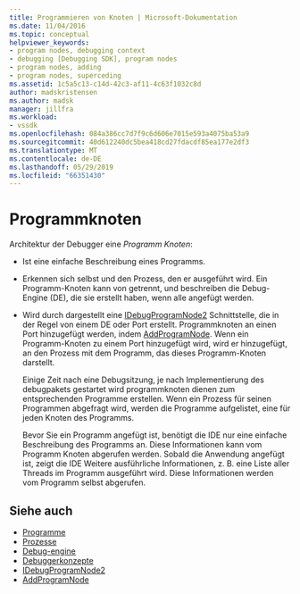 ```yaml
---
title: Programmieren von Knoten | Microsoft-Dokumentation
ms.date: 11/04/2016
ms.topic: conceptual
helpviewer_keywords:
- program nodes, debugging context
- debugging [Debugging SDK], program nodes
- program nodes, adding
- program nodes, superceding
ms.assetid: 1c5a5c13-c14d-42c3-af11-4c63f1032c8d
author: madskristensen
ms.author: madsk
manager: jillfra
ms.workload:
- vssdk
ms.openlocfilehash: 084a386cc7d7f9c6d606e7015e593a4075ba53a9
ms.sourcegitcommit: 40d612240dc5bea418cd27fdacdf85ea177e2df3
ms.translationtype: MT
ms.contentlocale: de-DE
ms.lasthandoff: 05/29/2019
ms.locfileid: "66351430"
---
```

# <a name="program-nodes"></a>Programmknoten
Architektur der Debugger eine *Programm Knoten*:

- Ist eine einfache Beschreibung eines Programms.

- Erkennen sich selbst und den Prozess, den er ausgeführt wird. Ein Programm-Knoten kann von getrennt, und beschreiben die Debug-Engine (DE), die sie erstellt haben, wenn alle angefügt werden.

- Wird durch dargestellt eine [IDebugProgramNode2](../../extensibility/debugger/reference/idebugprogramnode2.md) Schnittstelle, die in der Regel von einem DE oder Port erstellt. Programmknoten an einen Port hinzugefügt werden, indem [AddProgramNode](../../extensibility/debugger/reference/idebugportnotify2-addprogramnode.md). Wenn ein Programm-Knoten zu einem Port hinzugefügt wird, wird er hinzugefügt, an den Prozess mit dem Programm, das dieses Programm-Knoten darstellt.

  Einige Zeit nach eine Debugsitzung, je nach Implementierung des debugpakets gestartet wird programmknoten dienen zum entsprechenden Programme erstellen. Wenn ein Prozess für seinen Programmen abgefragt wird, werden die Programme aufgelistet, eine für jeden Knoten des Programms.

  Bevor Sie ein Programm angefügt ist, benötigt die IDE nur eine einfache Beschreibung des Programms an. Diese Informationen kann vom Programm Knoten abgerufen werden. Sobald die Anwendung angefügt ist, zeigt die IDE Weitere ausführliche Informationen, z. B. eine Liste aller Threads im Programm ausgeführt wird. Diese Informationen werden vom Programm selbst abgerufen.

## <a name="see-also"></a>Siehe auch
- [Programme](../../extensibility/debugger/programs.md)
- [Prozesse](../../extensibility/debugger/processes.md)
- [Debug-engine](../../extensibility/debugger/debug-engine.md)
- [Debuggerkonzepte](../../extensibility/debugger/debugger-concepts.md)
- [IDebugProgramNode2](../../extensibility/debugger/reference/idebugprogramnode2.md)
- [AddProgramNode](../../extensibility/debugger/reference/idebugportnotify2-addprogramnode.md)